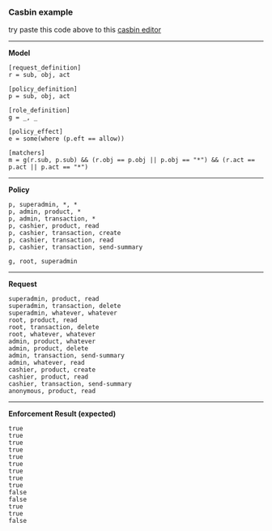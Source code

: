 ### Casbin example
try paste this code above to this [casbin editor](https://casbin.org/editor/)

---

**Model**
```
[request_definition]
r = sub, obj, act

[policy_definition]
p = sub, obj, act

[role_definition]
g = _, _

[policy_effect]
e = some(where (p.eft == allow))

[matchers]
m = g(r.sub, p.sub) && (r.obj == p.obj || p.obj == "*") && (r.act == p.act || p.act == "*")
```

---

**Policy**
```
p, superadmin, *, *
p, admin, product, *
p, admin, transaction, *
p, cashier, product, read
p, cashier, transaction, create
p, cashier, transaction, read
p, cashier, transaction, send-summary

g, root, superadmin
```

---

**Request**
```
superadmin, product, read
superadmin, transaction, delete
superadmin, whatever, whatever
root, product, read
root, transaction, delete
root, whatever, whatever
admin, product, whatever
admin, product, delete
admin, transaction, send-summary
admin, whatever, read
cashier, product, create
cashier, product, read
cashier, transaction, send-summary
anonymous, product, read
```

---

**Enforcement Result (expected)**
```
true
true
true
true
true
true
true
true
true
false
false
true
true
false
```

